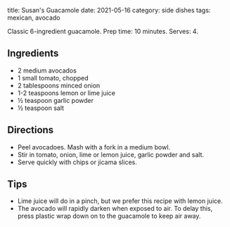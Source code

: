 title: Susan's Guacamole
date: 2021-05-16
category: side dishes
tags: mexican, avocado

Classic 6-ingredient guacamole. Prep time: 10 minutes. Serves: 4.

## Ingredients

- 2 medium avocados  
- 1 small tomato, chopped  
- 2 tablespoons minced onion  
- 1-2 teaspoons lemon or lime juice  
- ½ teaspoon garlic powder  
- ½ teaspoon salt  

## Directions

- Peel avocadoes. Mash with a fork in a medium bowl.
- Stir in tomato, onion, lime or lemon juice, garlic powder and salt.
- Serve quickly with chips or jicama slices.

## Tips

* Lime juice will do in a pinch, but we prefer this recipe with lemon juice.
* The avocado will rapidly darken when exposed to air. To delay this, press
  plastic wrap down on to the guacamole to keep air away.